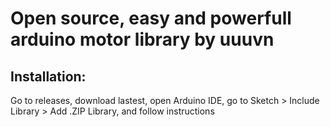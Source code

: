 # Open source, easy and powerfull arduino motor library by uuuvn
## Installation:
Go to releases, download lastest, open Arduino IDE, go to Sketch > Include Library > Add .ZIP Library, and follow instructions